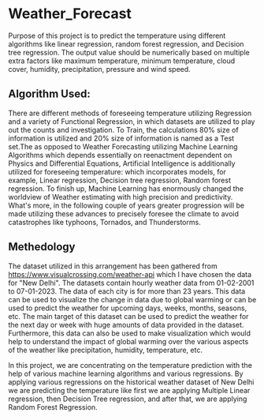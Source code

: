 # Weather_Forecast
Purpose of this project is to predict the temperature using different algorithms like linear regression, random forest regression, and Decision tree regression. The output value should be numerically based on multiple extra factors like maximum temperature, minimum temperature, cloud cover, humidity, precipitation, pressure and wind speed.
## Algorithm Used:
There are different methods of foreseeing temperature utilizing Regression and a variety of Functional Regression, in which datasets are utilized to play out the counts and investigation. To Train, the calculations 80% size of information is utilized and 20% size of information is named as a Test set.The as opposed to Weather Forecasting utilizing Machine Learning Algorithms which depends essentially on reenactment dependent on Physics and Differential Equations, Artificial Intelligence is additionally utilized for foreseeing temperature: which incorporates models, for example, Linear regression, Decision tree regression, Random forest regression. To finish up, Machine Learning has enormously changed the worldview of Weather estimating with high precision and predictivity. What's more, in the following couple of years greater progression will be made utilizing these advances to precisely foresee the climate to avoid catastrophes like typhoons, Tornados, and Thunderstorms.
## Methedology
The dataset utilized in this arrangement has been gathered from https://www.visualcrossing.com/weather-api which I have chosen the data for "New Delhi". The datasets contain hourly weather data from 01-02-2001 to 07-01-2023. The data of each city is for more than 23 years. This data can be used to visualize the change in data due to global warming or can be used to predict the weather for upcoming days, weeks, months, seasons, etc. The main target of this dataset can be used to predict the weather for the next day or week with huge amounts of data provided in the dataset. Furthermore, this data can also be used to make visualization which would help to understand the impact of global warming over the various aspects of the weather like precipitation, humidity, temperature, etc.

In this project, we are concentrating on the temperature prediction with the help of various machine learning algorithms and various regressions. By applying various regressions on the historical weather dataset of New Delhi we are predicting the temperature like first we are applying Multiple Linear regression, then Decision Tree regression, and after that, we are applying Random Forest Regression.
